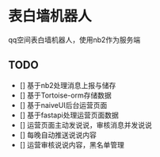 # 表白墙机器人
qq空间表白墙机器人，使用nb2作为服务端

## TODO
- [] 基于nb2处理消息上报与储存
- [] 基于Tortoise-orm存储数据
- [] 基于naiveUI后台运营页面
- [] 基于fastapi处理运营页面数据
- [] 运营页面主动发说说，审核消息并发说说
- [] 每晚自动推送说说内容
- [] 运营审核说说内容，黑名单管理